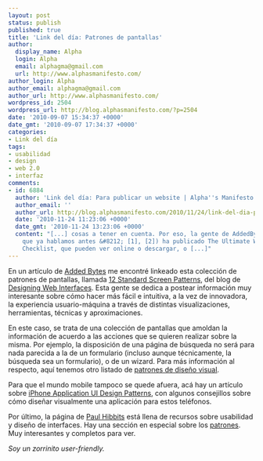 ```yaml
---
layout: post
status: publish
published: true
title: 'Link del día: Patrones de pantallas'
author:
  display_name: Alpha
  login: Alpha
  email: alphagma@gmail.com
  url: http://www.alphasmanifesto.com/
author_login: Alpha
author_email: alphagma@gmail.com
author_url: http://www.alphasmanifesto.com/
wordpress_id: 2504
wordpress_url: http://blog.alphasmanifesto.com/?p=2504
date: '2010-09-07 15:34:37 +0000'
date_gmt: '2010-09-07 17:34:37 +0000'
categories:
- Link del día
tags:
- usabilidad
- design
- web 2.0
- interfaz
comments:
- id: 6884
  author: 'Link del día: Para publicar un website | Alpha''s Manifesto'
  author_email: ''
  author_url: http://blog.alphasmanifesto.com/2010/11/24/link-del-dia-para-publicar-un-website/
  date: '2010-11-24 11:23:06 +0000'
  date_gmt: '2010-11-24 13:23:06 +0000'
  content: "[...] cosas a tener en cuenta. Por eso, la gente de AddedBytes (de la
    que ya hablamos antes &#8212; [1], [2]) ha publicado The Ultimate Website Launch
    Checklist, que pueden ver online o descargar, o [...]"
---
```


En un artículo de <a href="http://www.addedbytes.com/blog/a-collection-of-screen-patterns/">Added Bytes</a> me encontré linkeado esta colección de patrones de pantallas, llamada <a href="http://designingwebinterfaces.com/designing-web-interfaces-12-screen-patterns">12 Standard Screen Patterns</a>, del blog de <a href="http://designingwebinterfaces.com/">Designing Web Interfaces</a>. Esta gente se dedica a postear información muy interesante sobre cómo hacer más fácil e intuitiva, a la vez de innovadora, la experiencia usuario-máquina a través de distintas visualizaciones, herramientas, técnicas y aproximaciones.

En este caso, se trata de una colección de pantallas que amoldan la información de acuerdo a las acciones que se quieren realizar sobre la misma. Por ejemplo, la disposición de una página de búsqueda no será para nada parecida a la de un formulario (incluso aunque técnicamente, la búsqueda sea un formulario), o de un wizard. Para más información al respecto, aquí tenemos otro listado de <a href="http://www.cs.helsinki.fi/u/salaakso/patterns/">patrones de diseño visual</a>.

Para que el mundo mobile tampoco se quede afuera, acá hay un artículo sobre <a href="http://flyosity.com/application-design/iphone-application-design-patterns.php">iPhone Application UI Design Patterns</a>, con algunos consejillos sobre cómo diseñar visualmente una aplicación para estos teléfonos.

Por último, la página de <a href="http://www.paulhibbitts.com/">Paul Hibbits</a> está llena de recursos sobre usabilidad y diseño de interfaces. Hay una sección en especial sobre los <a href="http://www.paulhibbitts.com/usability-ucd-ux-recommended-links-and-tools.html#Patterns">patrones</a>. Muy interesantes y completos para ver.

_Soy un zorrinito user-friendly._
